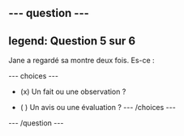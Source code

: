 --- question ---
---
legend: Question 5 sur 6
---

Jane a regardé sa montre deux fois. Es-ce :

--- choices ---
- (x) Un fait ou une observation ?

- ( ) Un avis ou une évaluation ?
--- /choices ---

--- /question ---
